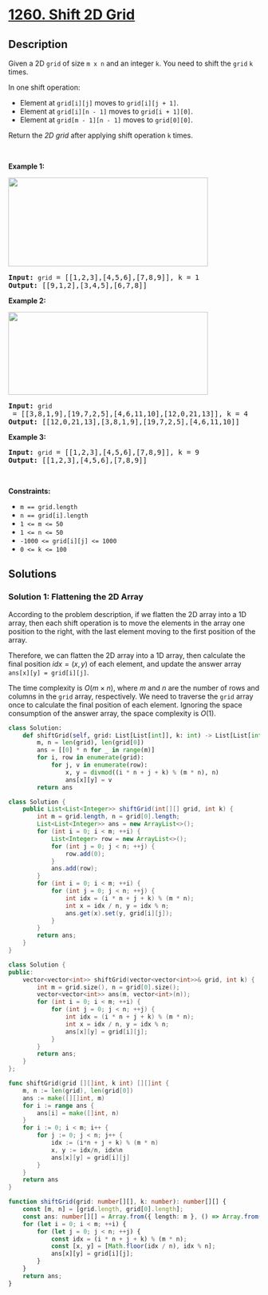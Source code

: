 # [1260. Shift 2D Grid](https://leetcode.com/problems/shift-2d-grid)


## Description

<p>Given a 2D <code>grid</code> of size <code>m x n</code>&nbsp;and an integer <code>k</code>. You need to shift the <code>grid</code>&nbsp;<code>k</code> times.</p>

<p>In one shift operation:</p>

<ul>
	<li>Element at <code>grid[i][j]</code> moves to <code>grid[i][j + 1]</code>.</li>
	<li>Element at <code>grid[i][n - 1]</code> moves to <code>grid[i + 1][0]</code>.</li>
	<li>Element at <code>grid[m&nbsp;- 1][n - 1]</code> moves to <code>grid[0][0]</code>.</li>
</ul>

<p>Return the <em>2D grid</em> after applying shift operation <code>k</code> times.</p>

<p>&nbsp;</p>
<p><strong class="example">Example 1:</strong></p>
<img alt="" src="https://spcdn.pages.dev/leetcode/problems/1260.Shift%202D%20Grid/images/e1.png" style="width: 400px; height: 178px;" />
<pre>
<strong>Input:</strong> <code>grid</code> = [[1,2,3],[4,5,6],[7,8,9]], k = 1
<strong>Output:</strong> [[9,1,2],[3,4,5],[6,7,8]]
</pre>

<p><strong class="example">Example 2:</strong></p>
<img alt="" src="https://spcdn.pages.dev/leetcode/problems/1260.Shift%202D%20Grid/images/e2.png" style="width: 400px; height: 166px;" />
<pre>
<strong>Input:</strong> <code>grid</code> = [[3,8,1,9],[19,7,2,5],[4,6,11,10],[12,0,21,13]], k = 4
<strong>Output:</strong> [[12,0,21,13],[3,8,1,9],[19,7,2,5],[4,6,11,10]]
</pre>

<p><strong class="example">Example 3:</strong></p>

<pre>
<strong>Input:</strong> <code>grid</code> = [[1,2,3],[4,5,6],[7,8,9]], k = 9
<strong>Output:</strong> [[1,2,3],[4,5,6],[7,8,9]]
</pre>

<p>&nbsp;</p>
<p><strong>Constraints:</strong></p>

<ul>
	<li><code>m ==&nbsp;grid.length</code></li>
	<li><code>n ==&nbsp;grid[i].length</code></li>
	<li><code>1 &lt;= m &lt;= 50</code></li>
	<li><code>1 &lt;= n &lt;= 50</code></li>
	<li><code>-1000 &lt;= grid[i][j] &lt;= 1000</code></li>
	<li><code>0 &lt;= k &lt;= 100</code></li>
</ul>

## Solutions

### Solution 1: Flattening the 2D Array

According to the problem description, if we flatten the 2D array into a 1D array, then each shift operation is to move the elements in the array one position to the right, with the last element moving to the first position of the array.

Therefore, we can flatten the 2D array into a 1D array, then calculate the final position $idx = (x, y)$ of each element, and update the answer array `ans[x][y] = grid[i][j]`.

The time complexity is $O(m \times n)$, where $m$ and $n$ are the number of rows and columns in the `grid` array, respectively. We need to traverse the `grid` array once to calculate the final position of each element. Ignoring the space consumption of the answer array, the space complexity is $O(1)$.

<!-- tabs:start -->

```python
class Solution:
    def shiftGrid(self, grid: List[List[int]], k: int) -> List[List[int]]:
        m, n = len(grid), len(grid[0])
        ans = [[0] * n for _ in range(m)]
        for i, row in enumerate(grid):
            for j, v in enumerate(row):
                x, y = divmod((i * n + j + k) % (m * n), n)
                ans[x][y] = v
        return ans
```

```java
class Solution {
    public List<List<Integer>> shiftGrid(int[][] grid, int k) {
        int m = grid.length, n = grid[0].length;
        List<List<Integer>> ans = new ArrayList<>();
        for (int i = 0; i < m; ++i) {
            List<Integer> row = new ArrayList<>();
            for (int j = 0; j < n; ++j) {
                row.add(0);
            }
            ans.add(row);
        }
        for (int i = 0; i < m; ++i) {
            for (int j = 0; j < n; ++j) {
                int idx = (i * n + j + k) % (m * n);
                int x = idx / n, y = idx % n;
                ans.get(x).set(y, grid[i][j]);
            }
        }
        return ans;
    }
}
```

```cpp
class Solution {
public:
    vector<vector<int>> shiftGrid(vector<vector<int>>& grid, int k) {
        int m = grid.size(), n = grid[0].size();
        vector<vector<int>> ans(m, vector<int>(n));
        for (int i = 0; i < m; ++i) {
            for (int j = 0; j < n; ++j) {
                int idx = (i * n + j + k) % (m * n);
                int x = idx / n, y = idx % n;
                ans[x][y] = grid[i][j];
            }
        }
        return ans;
    }
};
```

```go
func shiftGrid(grid [][]int, k int) [][]int {
	m, n := len(grid), len(grid[0])
	ans := make([][]int, m)
	for i := range ans {
		ans[i] = make([]int, n)
	}
	for i := 0; i < m; i++ {
		for j := 0; j < n; j++ {
			idx := (i*n + j + k) % (m * n)
			x, y := idx/n, idx%n
			ans[x][y] = grid[i][j]
		}
	}
	return ans
}
```

```ts
function shiftGrid(grid: number[][], k: number): number[][] {
    const [m, n] = [grid.length, grid[0].length];
    const ans: number[][] = Array.from({ length: m }, () => Array.from({ length: n }, () => 0));
    for (let i = 0; i < m; ++i) {
        for (let j = 0; j < n; ++j) {
            const idx = (i * n + j + k) % (m * n);
            const [x, y] = [Math.floor(idx / n), idx % n];
            ans[x][y] = grid[i][j];
        }
    }
    return ans;
}
```

<!-- tabs:end -->

<!-- end -->
